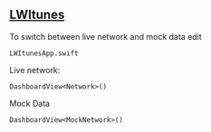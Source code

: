 ## [LWItunes](https://github.com/akatreyt/LWItunes)

To switch between live network and mock data edit

    LWItunesApp.swift 

  
Live network:

    DashboardView<Network>()

  
 Mock Data

    DashboardView<MockNetwork>()
